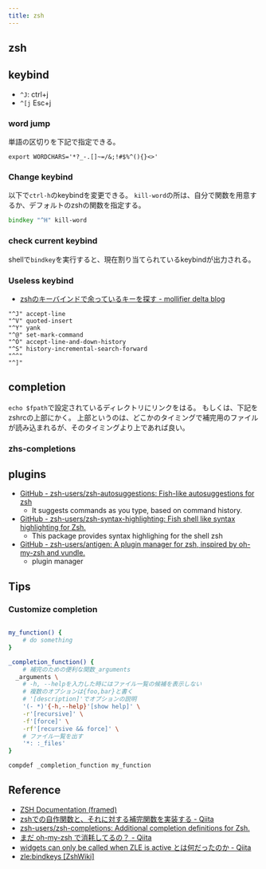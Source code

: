 ```yaml
---
title: zsh
---
```


## zsh

## keybind
* `^J`: ctrl+j
* `^[j` Esc+j

### word jump
単語の区切りを下記で指定できる。

```
export WORDCHARS='*?_-.[]~=/&;!#$%^(){}<>'
```

### Change keybind
以下で`ctrl-h`のkeybindを変更できる。
`kill-word`の所は、自分で関数を用意するか、デフォルトのzshの関数を指定する。

```zsh
bindkey "^H" kill-word
```

### check current keybind
shellで`bindkey`を実行すると、現在割り当てられているkeybindが出力される。

### Useless keybind
* [zshのキーバインドで余っているキーを探す - mollifier delta blog](http://mollifier.hatenablog.com/entry/20081213/1229148947)

```
"^J" accept-line
"^V" quoted-insert
"^Y" yank
"^@" set-mark-command
"^O" accept-line-and-down-history
"^S" history-incremental-search-forward
"^^"
"^]"
```

## completion
`echo $fpath`で設定されているディレクトリにリンクをはる。
もしくは、下記をzshrcの上部にかく。
上部というのは、どこかのタイミングで補完用のファイルが読み込まれるが、そのタイミングより上であれば良い。


### zhs-completions

## plugins
* [GitHub - zsh-users/zsh-autosuggestions: Fish-like autosuggestions for zsh](https://github.com/zsh-users/zsh-autosuggestions)
    * It suggests commands as you type, based on command history.
* [GitHub - zsh-users/zsh-syntax-highlighting: Fish shell like syntax highlighting for Zsh.](https://github.com/zsh-users/zsh-syntax-highlighting)
    * This package provides syntax highlighing for the shell zsh
* [GitHub - zsh-users/antigen: A plugin manager for zsh, inspired by oh-my-zsh and vundle.](https://github.com/zsh-users/antigen)
    * plugin manager

## Tips

### Customize completion

```zsh
```

```zsh
my_function() {
    # do something
}

_completion_function() {
    # 補完のための便利な関数_arguments
  _arguments \
    # -h, --helpを入力した時にはファイル一覧の候補を表示しない
    # 複数のオプションは{foo,bar}と書く
    # '[description]'でオプションの説明
    '(- *)'{-h,--help}'[show help]' \
    -r'[recursive]' \
    -f'[force]' \
    -rf'[recursive && force]' \
    # ファイル一覧を出す
    '*: :_files'
}

compdef _completion_function my_function
```

## Reference
* [ZSH Documentation (framed)](http://zsh.sourceforge.net/Doc/Release/index-frame.html)
* [zshでの自作関数と、それに対する補完関数を実装する - Qiita](http://qiita.com/petitviolet/items/b1e8b5139169dd530919)
* [zsh-users/zsh-completions: Additional completion definitions for Zsh.](https://github.com/zsh-users/zsh-completions)
* [まだ oh-my-zsh で消耗してるの？ - Qiita](http://qiita.com/b4b4r07/items/875235f6122a6d779306)
* [widgets can only be called when ZLE is active とは何だったのか - Qiita](https://qiita.com/udzura/items/3f120b5e4733fe85078d)
* [zle:bindkeys [ZshWiki]](http://zshwiki.org/home/zle/bindkeys)
